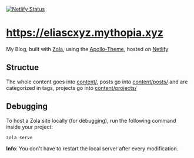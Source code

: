 [![Netlify Status](https://api.netlify.com/api/v1/badges/a00bc115-52d0-4af9-9975-5a908dd12bef/deploy-status)](https://app.netlify.com/sites/eliascxyz/deploys)

# https://eliascxyz.mythopia.xyz

My Blog, built with [Zola](https://www.getzola.org/), using the [Apollo-Theme](https://github.com/not-matthias/apollo), hosted on [Netlify](https://www.netlify.com/)

## Structue

 The whole content goes into [content/](content/), posts go into [content/posts/](content/posts/) and are categorized in tags, projects go into [content/projects/](content/projects/)

## Debugging

To host a Zola site locally (for debugging), run the following command inside your project:

```
zola serve
```

**Info**: You don't have to restart the local server after every modification.
